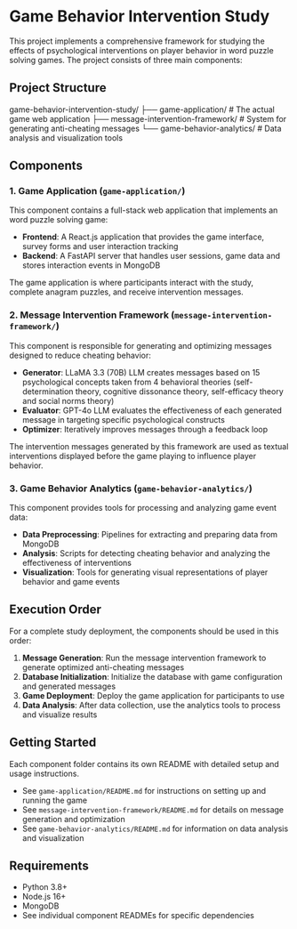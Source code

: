 # Game Behavior Intervention Study

This project implements a comprehensive framework for studying the effects of psychological interventions on player behavior in word puzzle solving games. The project consists of three main components:

## Project Structure

game-behavior-intervention-study/
├── game-application/ # The actual game web application
├── message-intervention-framework/ # System for generating anti-cheating messages
└── game-behavior-analytics/ # Data analysis and visualization tools

## Components

### 1. Game Application (`game-application/`)

This component contains a full-stack web application that implements an word puzzle solving game:

- **Frontend**: A React.js application that provides the game interface, survey forms and user interaction tracking
- **Backend**: A FastAPI server that handles user sessions, game data and stores interaction events in MongoDB

The game application is where participants interact with the study, complete anagram puzzles, and receive intervention messages.

### 2. Message Intervention Framework (`message-intervention-framework/`)

This component is responsible for generating and optimizing messages designed to reduce cheating behavior:

- **Generator**: LLaMA 3.3 (70B) LLM creates messages based on 15 psychological concepts taken from 4 behavioral theories (self-determination theory, cognitive dissonance theory, self-efficacy theory and social norms theory)
- **Evaluator**: GPT-4o LLM evaluates the effectiveness of each generated message in targeting specific psychological constructs
- **Optimizer**: Iteratively improves messages through a feedback loop

The intervention messages generated by this framework are used as textual interventions displayed before the game playing to influence player behavior.

### 3. Game Behavior Analytics (`game-behavior-analytics/`)

This component provides tools for processing and analyzing game event data:

- **Data Preprocessing**: Pipelines for extracting and preparing data from MongoDB
- **Analysis**: Scripts for detecting cheating behavior and analyzing the effectiveness of interventions
- **Visualization**: Tools for generating visual representations of player behavior and game events

## Execution Order

For a complete study deployment, the components should be used in this order:

1. **Message Generation**: Run the message intervention framework to generate optimized anti-cheating messages
2. **Database Initialization**: Initialize the database with game configuration and generated messages
3. **Game Deployment**: Deploy the game application for participants to use
4. **Data Analysis**: After data collection, use the analytics tools to process and visualize results

## Getting Started

Each component folder contains its own README with detailed setup and usage instructions.

- See `game-application/README.md` for instructions on setting up and running the game
- See `message-intervention-framework/README.md` for details on message generation and optimization
- See `game-behavior-analytics/README.md` for information on data analysis and visualization

## Requirements

- Python 3.8+
- Node.js 16+
- MongoDB
- See individual component READMEs for specific dependencies
